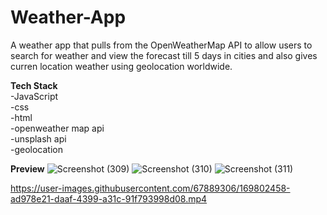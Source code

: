 # Weather-App
A weather app that pulls from the OpenWeatherMap API to allow users to search for weather and view the forecast till 5 days in cities and also gives curren location weather using geolocation worldwide. 

**Tech Stack**  
-JavaScript  
-css  
-html  
-openweather map api  
-unsplash api  
-geolocation  

**Preview**
![Screenshot (309)](https://user-images.githubusercontent.com/67889306/169802699-0c4a26e3-33df-478e-aad0-47eb41fd2da2.png)
![Screenshot (310)](https://user-images.githubusercontent.com/67889306/169802770-0aa24283-c492-4b84-a4f4-179021a2411c.png)
![Screenshot (311)](https://user-images.githubusercontent.com/67889306/169802825-6eac337d-cbbc-4aac-8978-4e67e0c6b28a.png)




https://user-images.githubusercontent.com/67889306/169802458-ad978e21-daaf-4399-a31c-91f793998d08.mp4




